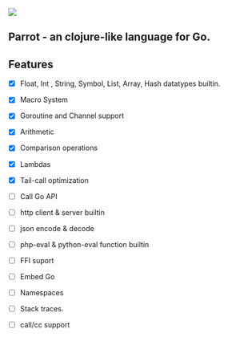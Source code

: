 
![](https://parrot.moe/assets/logo.png)

## Parrot - an clojure-like language for Go.


## Features

* [X] Float, Int , String, Symbol, List, Array, Hash datatypes builtin.
* [X] Macro System
* [X] Goroutine and Channel support
* [X] Arithmetic
* [X] Comparison operations
* [X] Lambdas
* [X] Tail-call optimization
* [ ] Call Go API
* [ ] http client & server builtin
* [ ] json encode & decode
* [ ] php-eval & python-eval function builtin
* [ ] FFI suport
* [ ] Embed Go
* [ ] Namespaces
* [ ] Stack traces.
* [ ] call/cc support

